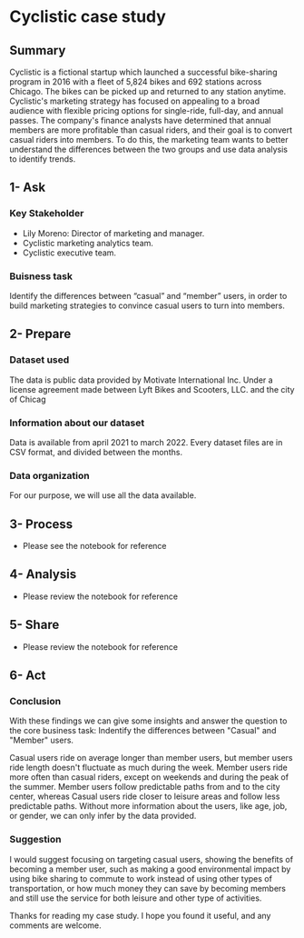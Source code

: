 # Cyclistic case study
## Summary
Cyclistic is a fictional startup which launched a successful bike-sharing program in 2016 with a fleet of 5,824 bikes and 692 stations across Chicago. The bikes can be picked up and returned to any station anytime. Cyclistic's marketing strategy has focused on appealing to a broad audience with flexible pricing options for single-ride, full-day, and annual passes. The company's finance analysts have determined that annual members are more profitable than casual riders, and their goal is to convert casual riders into members. To do this, the marketing team wants to better understand the differences between the two groups and use data analysis to identify trends.

## 1- Ask
### Key Stakeholder
- Lily Moreno: Director of marketing and manager.
- Cyclistic marketing analytics team.
- Cyclistic executive team.
### Buisness task
Identify the differences between “casual” and “member” users, in order to build marketing strategies to convince casual users to turn into members.
## 2- Prepare
### Dataset used
The data is public data provided by Motivate International Inc. Under a license agreement made between Lyft Bikes and Scooters, LLC. and the city of Chicag
### Information about our dataset
Data is available from april 2021 to march 2022. Every dataset files are in CSV format, and divided between the months.
### Data organization
For our purpose, we will use all the data available.
## 3- Process
- Please see the notebook for reference
## 4- Analysis
- Please review the notebook for reference
## 5- Share
- Please review the notebook for reference
## 6- Act
### Conclusion
With these findings we can give some insights and answer the question to the core business task: Indentify the differences between "Casual" and "Member" users.

Casual users ride on average longer than member users, but member users ride length doesn't fluctuate as much during the week.
Member users ride more often than casual riders, except on weekends and during the peak of the summer.
Member users follow predictable paths from and to the city center, whereas Casual users ride closer to leisure areas and follow less predictable paths.
Without more information about the users, like age, job, or gender, we can only infer by the data provided.
### Suggestion
I would suggest focusing on targeting casual users, showing the benefits of becoming a member user, such as making a good environmental impact by using bike sharing to commute to work instead of using other types of transportation, or how much money they can save by becoming members and still use the service for both leisure and other type of activities.

Thanks for reading my case study. I hope you found it useful, and any comments are welcome.
